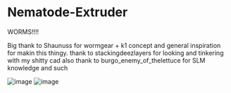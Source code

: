 # Nematode-Extruder
WORMS!!!!

Big thank to Shaunuss for wormgear + k1 concept and general inspiration for makin this thingy.
thank to stackingdeezlayers for looking and tinkering with my shitty cad 
also thank to burgo_enemy_of_thelettuce for SLM knowledge and such


![image](https://github.com/Okanoa/Nematode-Extruder/assets/50339762/cc6039c0-0b2e-45a0-b334-4329cd6a9950)
![image](https://github.com/Okanoa/Nematode-Extruder/assets/50339762/4968487e-5302-49ce-bc53-847ed54722bb)
